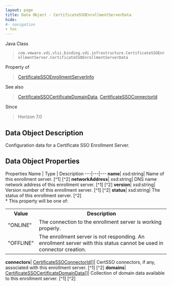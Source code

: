 ```yaml
---
layout: page
title: Data Object - CertificateSSOEnrollmentServerData
hide:
#- navigation
- toc
---
```






Java Class
> `com.vmware.vdi.vlsi.binding.vdi.infrastructure.CertificateSSOEnrollmentServer.CertificateSSOEnrollmentServerData`

Property of
> [CertificateSSOEnrollmentServerInfo](vdi.infrastructure.CertificateSSOEnrollmentServer.CertificateSSOEnrollmentServerInfo.md#field_detail)

See also
> [CertificateSSOCertificateDomainData](vdi.infrastructure.CertificateSSOEnrollmentServer.DomainData.md), [CertificateSSOConnectorId](vdi.entity.CertificateSSOConnectorId.md)

Since
> Horizon 7.0


## Data Object Description

Configuration data for a Certificate SSO Enrollment Server.

## Data Object Properties
Properties
Name |  Type |  Description
---|---|---
**name**|  xsd:string|  Name of this enrollment server. [^1] [^2]
**networkAddress**|  xsd:string|  DNS name network address of this enrollment server. [^1] [^2]
**version**|  xsd:string|  Version number of this enrollment server. [^1] [^2]
**status**|  xsd:string|  The status of this enrollment server. [^2]<br>* This property will be one of:<br><table><tr><th>Value</th><th>Description</th></tr><tr><td>"ONLINE"</td><td>The connection to the enrollment server is working properly.</td></tr><tr><td>"OFFLINE"</td><td>The enrollment server is not responding. An enrollment server with this status cannot be used in connector creation.</td></tr></table>
**connectors**| [CertificateSSOConnectorId[]](vdi.entity.CertificateSSOConnectorId.md)|  CertSSO connectors, if any, associated with this enrollment server. [^1] [^2]
**domains**| [CertificateSSOCertificateDomainData[]](vdi.infrastructure.CertificateSSOEnrollmentServer.DomainData.md)|  Collection of domain data available to this enrollment server. [^1] [^2]
 


 
